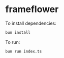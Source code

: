 # frameflower

To install dependencies:

```bash
bun install
```

To run:

```bash
bun run index.ts
```
